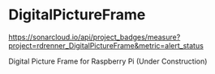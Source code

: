 # DigitalPictureFrame

https://sonarcloud.io/api/project_badges/measure?project=rdrenner_DigitalPictureFrame&metric=alert_status

Digital Picture Frame for Raspberry Pi (Under Construction)
